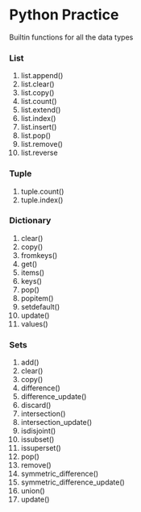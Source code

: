 # Python Practice

Builtin functions for all the data types

### List
1. list.append()
2. list.clear()
3. list.copy()
4. list.count()
5. list.extend()
6. list.index()
7. list.insert()
8. list.pop()
9. list.remove()
10. list.reverse

### Tuple
1. tuple.count()
2. tuple.index()

### Dictionary
1. clear()
2. copy()
3. fromkeys()
4. get()
5. items()
6. keys()
7. pop()
8. popitem()
9. setdefault()
10. update()
11. values()

### Sets
1. add()
2. clear()
3. copy()
4. difference()
5. difference_update()
6. discard()
7. intersection()
8. intersection_update()
9. isdisjoint()
10. issubset()
11. issuperset()
12. pop()
13. remove()
14. symmetric_difference()
15. symmetric_difference_update()
16. union()
17. update()